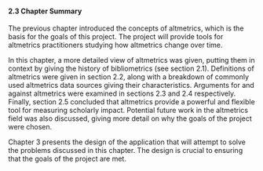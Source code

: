 #### 2.3 Chapter Summary

The previous chapter introduced the concepts of altmetrics, which is the basis for the goals of this project. The project will provide tools for altmetrics practitioners studying how altmetrics change over time.

In this chapter, a more detailed view of altmetrics was given, putting them in context by giving the history of bibliometrics (see section 2.1). Definitions of altmetrics were given in section 2.2, along with a breakdown of commonly used altmetrics data sources giving their characteristics. Arguments for and against altmetrics were examined in sections 2.3 and 2.4 respectively. Finally, section 2.5 concluded that altmetrics provide a powerful and flexible tool for measuring scholarly impact. Potential future work in the altmetrics field was also discussed, giving more detail on why the goals of the project were chosen.

Chapter 3 presents the design of the application that will attempt to solve the problems discussed in this chapter. The design is crucial to ensuring that the goals of the project are met.

